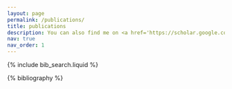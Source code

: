 ```yaml
---
layout: page
permalink: /publications/
title: publications
description: You can also find me on <a href='https://scholar.google.com/citations?user=KQXZ4LUAAAAJ'>Google Scholar</a>.
nav: true
nav_order: 1
---
```


<!-- _pages/publications.md -->

<!-- Bibsearch Feature -->

{% include bib_search.liquid %}

<div class="publications">

{% bibliography %}

</div>
